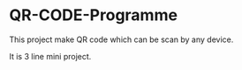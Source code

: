 # QR-CODE-Programme

This project make QR code which can be scan by any device.

It is 3 line mini project.
